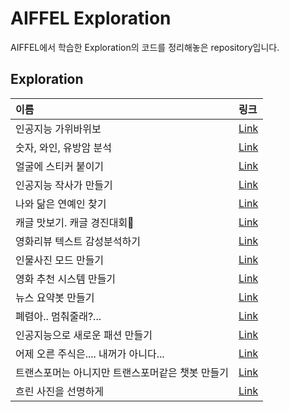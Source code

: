 # AIFFEL Exploration
AIFFEL에서 학습한 Exploration의 코드를 정리해놓은 repository입니다.

## Exploration
|이름|링크|
|:---|:---|
|인공지능 가위바위보|[Link](https://github.com/kalina007/AIFFEL_EXPLORATION/blob/main/Exploration_1/project.ipynb)|
|숫자, 와인, 유방암 분석|[Link](https://github.com/kalina007/AIFFEL_EXPLORATION/tree/main/Exploration_2)|
|얼굴에 스티커 붙이기|[Link](https://github.com/kalina007/AIFFEL_EXPLORATION/blob/main/Exploration_3/image_sticker.ipynb)|
|인공지능 작사가 만들기|[Link](https://github.com/kalina007/AIFFEL_EXPLORATION/blob/main/Exploration_4/lyrics_project.ipynb)|
|나와 닮은 연예인 찾기|[Link](https://github.com/kalina007/AIFFEL_EXPLORATION/blob/main/Exploration_5/face_detection.ipynb)|
|캐글 맛보기. 캐글 경진대회|[Link](https://github.com/kalina007/AIFFEL_EXPLORATION/blob/main/Exploration_6/project.ipynb)|
|영화리뷰 텍스트 감성분석하기|[Link](https://github.com/kalina007/AIFFEL_EXPLORATION/blob/main/Exploration_7/project.ipynb)|
|인물사진 모드 만들기|[Link](https://github.com/kalina007/AIFFEL_EXPLORATION/blob/main/Exploration_8/Exploration_8.ipynb)|
|영화 추천 시스템 만들기|[Link](https://github.com/kalina007/AIFFEL_EXPLORATION/blob/main/Exploration_9/exploration_9.ipynb)|
|뉴스 요약봇 만들기|[Link](https://github.com/kalina007/AIFFEL_EXPLORATION/blob/main/Exploration_10/Exploration_10.ipynb)|
|폐렴아.. 멈춰줄래?...|[Link](https://github.com/kalina007/AIFFEL_EXPLORATION/blob/main/Exploration_11/Exploration_11.ipynb)|
|인공지능으로 새로운 패션 만들기|[Link](https://github.com/kalina007/AIFFEL_EXPLORATION/blob/main/Exploration_13/Exploration_13.ipynb)|
|어제 오른 주식은.... 내꺼가 아니다...|[Link](https://github.com/kalina007/AIFFEL_EXPLORATION/blob/main/Exploration_14/Exploration_14.ipynb)|
|트랜스포머는 아니지만 트랜스포머같은 챗봇 만들기|[Link](https://github.com/kalina007/AIFFEL_EXPLORATION/blob/main/Exploration_15/Exploration_15.ipynb)|
|흐린 사진을 선명하게|[Link](https://github.com/kalina007/AIFFEL_EXPLORATION/blob/main/Exploration_16/Exploration_16.ipynb)|
